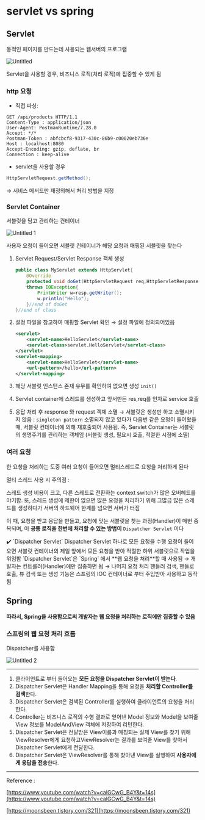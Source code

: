 # servlet vs spring

## Servlet

동적인 페이지를 만드는데 사용되는 웹서버의 프로그램

![Untitled](https://user-images.githubusercontent.com/71022555/145230219-abb00903-7fe7-4cd4-970c-4446dd55d1d3.png)

Servlet을 사용할 경우, 비즈니스 로직(처리 로직)에 집중할 수 있게 됨

### http 요청

- 직접 파싱:

```visual-basic
GET /api/products HTTP/1.1
Content-Type : application/json
User-Agent: PostmanRuntime/7.28.0
Accept: */*
Postman-Token : abfcbcf8-9317-430c-86b9-c00020eb736e
Host : localhost:8080
Accept-Encoding: gzip, deflate, br
Connection : keep-alive
```

- servlet을 사용할 경우

```java
HttpServletRequest.getMethod();
```

→  서비스 메서드만 재정의해서  처리 방법을 지정

### Servlet Container

서블릿을 담고 관리하는 컨테이너

![Untitled 1](https://user-images.githubusercontent.com/71022555/145230230-a15407d2-5586-44b0-b069-4fa6c754821c.png)

사용자 요청이 들어오면 서블릿 컨테이너가 해당 요청과 매핑된 서블릿을 찾는다

1. Servlet Request/Servlet Response 객체 생성

    
    ```java
    public class MyServlet extends HttpServlet{
    	@Override
    	protected void doGet(HttpServletRequest req,HttpServletResponse resp)
    	throws IOException{
    		PrintWriter w=resp.getWriter();
    		w.println("Hello");
    	}//end of doGet
    }//end of class
    ```
    
2. 설정 파일을 참고하여 매핑할 Servlet 확인 → 설정 파일에 정의되어있음

    
    ```xml
    <servlet>
    	<servlet-name>HelloServlet</servlet-name>
    	<servlet-class>servlet.HelloServlet</servlet-class>
    </servlet>
    <servlet-mapping>
    	<servlet-name>HelloServlet</servlet-name>
    	<url-pattern>/hello</url-pattern>
    </servlet-mapping>
    ```
    
3. 해당 서블릿 인스턴스 존재 유무를 확인하여 없으면 생성 `init()`
4. Servlet container에 스레드를 생성하고 앞서만든 res,req를 인자로 service 호출
5. 응답 처리 후 response 와 request 객체 소멸
→ 서블릿은 생성만 하고 소멸시키지 않음 : `singleton pattern`
소멸되지 않고 있다가 다음번 같은 요청이 들어왔을 때, 서블릿 컨테이너에 의해 재호출되어 사용됨. 즉, Servlet Container는 서블릿의 생명주기를 관리하는 객체임 (서블릿 생성, 필요시 호출, 적절한 시점에 소멸)

### 여러 요청

한 요청을 처리하는 도중 여러 요청이 들어오면 멀티스레드로 요청을 처리하게 된다

멀티 스레드 사용 시 주의점 : 

스레드 생성 비용이 크고, 다른 스레드로 전환하는 context switch가 많은 오버헤드를 야기함. 또, 스레드 생성에 제한이 없으면 많은 요청을 처리하기 위해 그많금 많은 스레드를 생성하다가 서버의 하드웨어 한계를 넘으면 서버가 터짐

이 때, 요청을 받고 응답을 만들고, 요청에 맞는 서블릿을 찾는 과정(Handler)이 매번 중복되며, 이 **공통 로직을 한번에 처리할 수 있는 방법이** `Dispatcher Servlet` 이다

<aside>
✔️ `Dispatcher Servlet`
Dispatcher Servlet 하나로 모든 요청을 수행
요청이 들어오면 서블릿 컨테이너의 제일 앞에서 모든 요청을 받아 적절한 하위 서블릿으로 작업을 위임함
`Dispatcher Servlet`은 `Spring` 에서 **웹 요청을 처리**할 때 사용됨
→ 개발자는 컨트롤러(Handler)에만 집중하면 됨
→ 나머지 요청 처리 핸들러 검색, 핸들로 호출, 뷰 검색 또는 생성 기능은 스프링의 IOC 컨테이너로 부터 주입받아 사용하고 동작됨

</aside>

## Spring

**따라서, Spring을 사용함으로써 개발자는 웹 요청을 처리하는 로직에만 집중할 수 있음**

### 스프링의 웹 요청 처리 흐름

Dispatcher를 사용함

![Untitled 2](https://user-images.githubusercontent.com/71022555/145230235-af04fb7e-89f6-4928-8138-8f3a42184dde.png)


---

1. 클라이언트로 부터 들어오는 **모든 요청을 Dispatcher Servlet이 받는다**.
2. Dispatcher Servlet은 Handler Mapping을 통해 요청을 **처리할 Controller를 검색**한다.
3. Dispatcher Servlet은 검색된 Controller를 실행하여 클라이언트의 요청을 처리한다.
4. Controller는 비즈니스 로직의 수행 결과로 얻어낸 Model 정보와 Model을 보여줄 View 정보를 ModelAndView 객체에 저장하여 리턴한다.
5. Dispatcher Servlet은 전달받은 View이름과 매칭되는 실제 View를 찾기 위해 ViewResolver에게 요청하고ViewResolver는 결과를 보여줄 View를 찾아서 Dispatcher Servlet에게 전달한다.
6. Dispatcher Servlet은 ViewResolver를 통해 찾아낸 View를 실행하여 **사용자에게 응답을 전송**한다.

---

Reference :

[https://www.youtube.com/watch?v=calGCwG_B4Y&t=14s](https://www.youtube.com/watch?v=calGCwG_B4Y&t=14s)

[https://moonsbeen.tistory.com/321](https://moonsbeen.tistory.com/321)